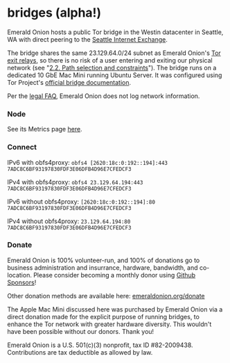 # bridges (alpha!)

Emerald Onion hosts a public Tor bridge in the Westin datacenter in Seattle, WA with direct peering to the [Seattle Internet Exchange](https://www.seattleix.net/).

The bridge shares the same 23.129.64.0/24 subnet as Emerald Onion's [Tor exit relays](https://metrics.torproject.org/rs.html#search/as:396507), so there is no risk of a user entering and exiting our physical network (see "[2.2. Path selection and constraints](https://github.com/torproject/torspec/blob/master/path-spec.txt)"). The bridge runs on a dedicated 10 GbE Mac Mini running Ubuntu Server. It was configured using Tor Project's [official bridge documentation](https://community.torproject.org/relay/setup/bridge/debian-ubuntu/).

Per the [legal FAQ](https://emeraldonion.org/faq/), Emerald Onion does not log network information.

### Node

See its Metrics page [here](https://metrics.torproject.org/rs.html#details/7ADC8C6BF93197830FDF3E06DFB4D96E7CFEDCF3).

### Connect

IPv6 with obfs4proxy:
`obfs4 [2620:18c:0:192::194]:443 7ADC8C6BF93197830FDF3E06DFB4D96E7CFEDCF3`

IPv4 with obfs4proxy:
`obfs4 23.129.64.194:443 7ADC8C6BF93197830FDF3E06DFB4D96E7CFEDCF3`

IPv6 without obfs4proxy:
`[2620:18c:0:192::194]:80 7ADC8C6BF93197830FDF3E06DFB4D96E7CFEDCF3`

IPv4 without obfs4proxy:
`23.129.64.194:80 7ADC8C6BF93197830FDF3E06DFB4D96E7CFEDCF3`

### Donate

Emerald Onion is 100% volunteer-run, and 100% of donations go to business administration and insurrance, hardware, bandwidth, and co-location. Please consider becoming a monthly donor using [Github Sponsors](https://github.com/sponsors/emeraldonion)!

Other donation methods are available here: [emeraldonion.org/donate](https://emeraldonion.org/donate/)

The Apple Mac Mini discussed here was purchased by Emerald Onion via a direct donation made for the explicit purpose of running bridges, to enhance the Tor network with greater hardware diversity. This wouldn't have been possible without our donors. Thank you!

Emerald Onion is a U.S. 501(c)(3) nonprofit, tax ID #82-2009438. Contributions are tax deductible as allowed by law.
